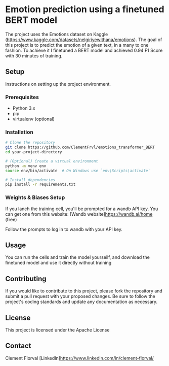 # Emotion prediction using a finetuned BERT model

The project uses the Emotions dataset on Kaggle (https://www.kaggle.com/datasets/nelgiriyewithana/emotions).
The goal of this project is to predict the emotion of a given text, in a many to one fashion.
To achieve it I finetuned a BERT model and achieved 0.94 F1 Score with 30 minutes of training.

## Setup

Instructions on setting up the project environment.

### Prerequisites

- Python 3.x
- pip
- virtualenv (optional)

### Installation

```bash
# Clone the repository
git clone https://github.com/ClementFrvl/emotions_transformer_BERT
cd your-project-directory

# (Optional) Create a virtual environment
python -m venv env
source env/bin/activate  # On Windows use `env\Scripts\activate`

# Install dependencies
pip install -r requirements.txt
```

### Weights & Biases Setup

If you lanch the training cell, you'll be prompted for a wandb API key. 
You can get one from this website: [Wandb website]https://wandb.ai/home (free)

Follow the prompts to log in to wandb with your API key.

## Usage

You can run the cells and train the model yourseilf, and download the finetuned model and use it directly without training

## Contributing

If you would like to contribute to this project, please fork the repository and submit a pull request with your proposed changes. Be sure to follow the project's coding standards and update any documentation as necessary.

## License

This project is licensed under the Apache License

## Contact

Clement Florval [LinkedIn]https://www.linkedin.com/in/clement-florval/
